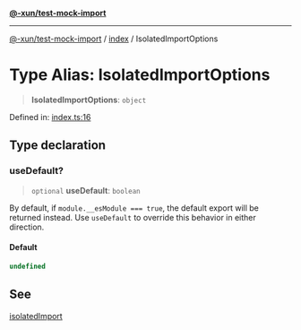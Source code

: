 [**@-xun/test-mock-import**](../../README.md)

***

[@-xun/test-mock-import](../../README.md) / [index](../README.md) / IsolatedImportOptions

# Type Alias: IsolatedImportOptions

> **IsolatedImportOptions**: `object`

Defined in: [index.ts:16](https://github.com/Xunnamius/test-utils/blob/9033e9ea3146afb87c480e2950dbcd9de7baa843/packages/test-mock-import/src/index.ts#L16)

## Type declaration

### useDefault?

> `optional` **useDefault**: `boolean`

By default, if `module.__esModule === true`, the default export will be
returned instead. Use `useDefault` to override this behavior in either
direction.

#### Default

```ts
undefined
```

## See

[isolatedImport](../functions/isolatedImport.md)
